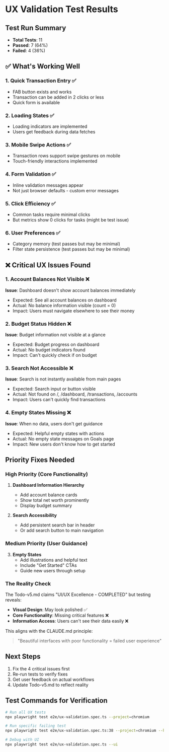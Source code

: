 # UX Validation Test Results

## Test Run Summary
- **Total Tests**: 11
- **Passed**: 7 (64%)
- **Failed**: 4 (36%)

## ✅ What's Working Well

### 1. **Quick Transaction Entry** ✅
- FAB button exists and works
- Transaction can be added in 2 clicks or less
- Quick form is available

### 2. **Loading States** ✅
- Loading indicators are implemented
- Users get feedback during data fetches

### 3. **Mobile Swipe Actions** ✅
- Transaction rows support swipe gestures on mobile
- Touch-friendly interactions implemented

### 4. **Form Validation** ✅
- Inline validation messages appear
- Not just browser defaults - custom error messages

### 5. **Click Efficiency** ✅
- Common tasks require minimal clicks
- But metrics show 0 clicks for tasks (might be test issue)

### 6. **User Preferences** ✅
- Category memory (test passes but may be minimal)
- Filter state persistence (test passes but may be minimal)

## ❌ Critical UX Issues Found

### 1. **Account Balances Not Visible** ❌
**Issue**: Dashboard doesn't show account balances immediately
- Expected: See all account balances on dashboard
- Actual: No balance information visible (count = 0)
- Impact: Users must navigate elsewhere to see their money

### 2. **Budget Status Hidden** ❌
**Issue**: Budget information not visible at a glance
- Expected: Budget progress on dashboard
- Actual: No budget indicators found
- Impact: Can't quickly check if on budget

### 3. **Search Not Accessible** ❌
**Issue**: Search is not instantly available from main pages
- Expected: Search input or button visible
- Actual: Not found on /, /dashboard, /transactions, /accounts
- Impact: Users can't quickly find transactions

### 4. **Empty States Missing** ❌
**Issue**: When no data, users don't get guidance
- Expected: Helpful empty states with actions
- Actual: No empty state messages on Goals page
- Impact: New users don't know how to get started

## Priority Fixes Needed

### High Priority (Core Functionality)
1. **Dashboard Information Hierarchy**
   - Add account balance cards
   - Show total net worth prominently
   - Display budget summary

2. **Search Accessibility**
   - Add persistent search bar in header
   - Or add search button to main navigation

### Medium Priority (User Guidance)
3. **Empty States**
   - Add illustrations and helpful text
   - Include "Get Started" CTAs
   - Guide new users through setup

### The Reality Check

The Todo-v5.md claims "UI/UX Excellence - COMPLETED" but testing reveals:
- **Visual Design**: May look polished ✅
- **Core Functionality**: Missing critical features ❌
- **Information Access**: Users can't see their data easily ❌

This aligns with the CLAUDE.md principle:
> "Beautiful interfaces with poor functionality = failed user experience"

## Next Steps

1. Fix the 4 critical issues first
2. Re-run tests to verify fixes
3. Get user feedback on actual workflows
4. Update Todo-v5.md to reflect reality

## Test Commands for Verification

```bash
# Run all UX tests
npx playwright test e2e/ux-validation.spec.ts --project=chromium

# Run specific failing test
npx playwright test e2e/ux-validation.spec.ts:38 --project=chromium --headed

# Debug with UI
npx playwright test e2e/ux-validation.spec.ts --ui
```
